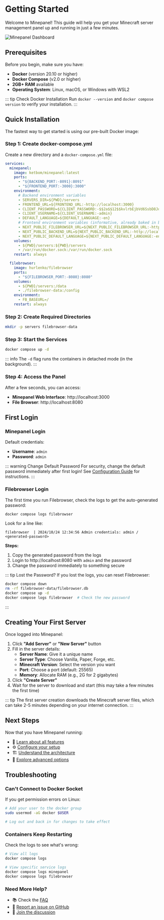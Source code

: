 # Getting Started

Welcome to Minepanel! This guide will help you get your Minecraft server management panel up and running in just a few minutes.

![Minepanel Dashboard](/public/img/Animation.gif)

## Prerequisites

Before you begin, make sure you have:

- **Docker** (version 20.10 or higher)
- **Docker Compose** (v2.0 or higher)
- **2GB+ RAM** available
- **Operating System**: Linux, macOS, or Windows with WSL2

::: tip Check Docker Installation
Run `docker --version` and `docker compose version` to verify your installation.
:::

## Quick Installation

The fastest way to get started is using our pre-built Docker image:

### Step 1: Create docker-compose.yml

Create a new directory and a `docker-compose.yml` file:

```yaml
services:
  minepanel:
    image: ketbom/minepanel:latest
    ports:
      - "${BACKEND_PORT:-8091}:8091"
      - "${FRONTEND_PORT:-3000}:3000"
    environment:
      # Backend environment variables
      - SERVERS_DIR=${PWD}/servers
      - FRONTEND_URL=${FRONTEND_URL:-http://localhost:3000}
      - CLIENT_PASSWORD=${CLIENT_PASSWORD:-$$2a$$12$$kvlrbEjbVd6SsbD8JdIB.OOQWXTPL5dFgo5nDeIXgeW.BhIyy8ocu}
      - CLIENT_USERNAME=${CLIENT_USERNAME:-admin}
      - DEFAULT_LANGUAGE=${DEFAULT_LANGUAGE:-en}
      # Frontend environment variables (informative, already baked in build)
      - NEXT_PUBLIC_FILEBROWSER_URL=${NEXT_PUBLIC_FILEBROWSER_URL:-http://localhost:8080}
      - NEXT_PUBLIC_BACKEND_URL=${NEXT_PUBLIC_BACKEND_URL:-http://localhost:8091}
      - NEXT_PUBLIC_DEFAULT_LANGUAGE=${NEXT_PUBLIC_DEFAULT_LANGUAGE:-en}
    volumes:
      - ${PWD}/servers:${PWD}/servers
      - /var/run/docker.sock:/var/run/docker.sock
    restart: always

  filebrowser:
    image: hurlenko/filebrowser
    ports:
      - "${FILEBROWSER_PORT:-8080}:8080"
    volumes:
      - ${PWD}/servers:/data
      - ./filebrowser-data:/config
    environment:
      - FB_BASEURL=/
    restart: always
```

### Step 2: Create Required Directories

```bash
mkdir -p servers filebrowser-data
```

### Step 3: Start the Services

```bash
docker compose up -d
```

::: info
The `-d` flag runs the containers in detached mode (in the background).
:::

### Step 4: Access the Panel

After a few seconds, you can access:

- **Minepanel Web Interface**: http://localhost:3000
- **File Browser**: http://localhost:8080

## First Login

### Minepanel Login

Default credentials:

- **Username**: `admin`
- **Password**: `admin`

::: warning Change Default Password
For security, change the default password immediately after first login! See [Configuration Guide](/configuration#change-admin-password) for instructions.
:::

### Filebrowser Login

The first time you run Filebrowser, check the logs to get the auto-generated password:

```bash
docker compose logs filebrowser
```

Look for a line like:

```
filebrowser  | 2024/10/24 12:34:56 Admin credentials: admin / <generated-password>
```

**Steps:**

1. Copy the generated password from the logs
2. Login to http://localhost:8080 with `admin` and the password
3. Change the password immediately to something secure

::: tip Lost the Password?
If you lost the logs, you can reset Filebrowser:

```bash
docker compose down
rm -rf filebrowser-data/filebrowser.db
docker compose up -d
docker compose logs filebrowser  # Check the new password
```

:::

## Creating Your First Server

Once logged into Minepanel:

1. Click **"Add Server"** or **"New Server"** button
2. Fill in the server details:
   - **Server Name**: Give it a unique name
   - **Server Type**: Choose Vanilla, Paper, Forge, etc.
   - **Minecraft Version**: Select the version you want
   - **Port**: Choose a port (default: 25565)
   - **Memory**: Allocate RAM (e.g., 2G for 2 gigabytes)
3. Click **"Create Server"**
4. Wait for the server to download and start (this may take a few minutes the first time)

::: tip
The first server creation downloads the Minecraft server files, which can take 2-5 minutes depending on your internet connection.
:::

## Next Steps

Now that you have Minepanel running:

- 📖 [Learn about all features](/features)
- ⚙️ [Configure your setup](/configuration)
- 🏗️ [Understand the architecture](/architecture)
- 🔧 [Explore advanced options](/installation#advanced-installation)

## Troubleshooting

### Can't Connect to Docker Socket

If you get permission errors on Linux:

```bash
# Add your user to the docker group
sudo usermod -aG docker $USER

# Log out and back in for changes to take effect
```

### Containers Keep Restarting

Check the logs to see what's wrong:

```bash
# View all logs
docker compose logs

# View specific service logs
docker compose logs minepanel
docker compose logs filebrowser
```

### Need More Help?

- 📚 Check the [FAQ](/faq)
- 🐛 [Report an issue on GitHub](https://github.com/Ketbome/minepanel/issues)
- 💬 [Join the discussion](https://github.com/Ketbome/minepanel/discussions)
